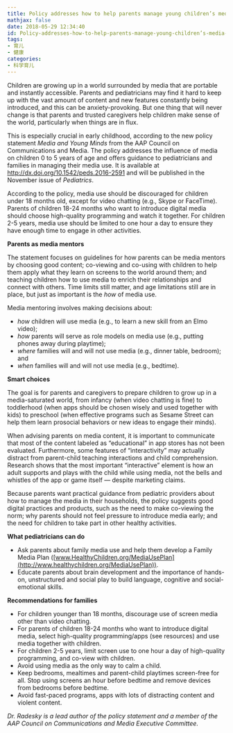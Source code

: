 ```yaml
---
title: Policy addresses how to help parents manage young children’s media use
mathjax: false
date: 2018-05-29 12:34:40
id: Policy-addresses-how-to-help-parents-manage-young-children’s-media-use
tags:
- 育儿
- 健康
categories:
- 科学育儿
---
```


Children are growing up in a world surrounded by media that are portable and instantly accessible. Parents and pediatricians may find it hard to keep up with the vast amount of content and new features constantly being introduced, and this can be anxiety-provoking. But one thing that will never change is that parents and trusted caregivers help children make sense of the world, particularly when things are in flux.

<!---more--->

This is especially crucial in early childhood, according to the new policy statement *Media and Young Minds* from the AAP Council on Communications and Media. The policy addresses the influence of media on children 0 to 5 years of age and offers guidance to pediatricians and families in managing their media use. It is available at <http://dx.doi.org/10.1542/peds.2016-2591> and will be published in the November issue of *Pediatrics*. 

According to the policy, media use should be discouraged for children under 18 months old, except for video chatting (e.g., Skype or FaceTime). Parents of children 18-24 months who want to introduce digital media should choose high-quality programming and watch it together. For children 2-5 years, media use should be limited to one hour a day to ensure they have enough time to engage in other activities.

**Parents as media mentors**

The statement focuses on guidelines for how parents can be media mentors by choosing good content; co-viewing and co-using with children to help them apply what they learn on screens to the world around them; and teaching children how to use media to enrich their relationships and connect with others. Time limits still matter, and age limitations still are in place, but just as important is the *how* of media use.

Media mentoring involves making decisions about:

- *how* children will use media (e.g., to learn a new skill from an Elmo video);
- *how* parents will serve as role models on media use (e.g., putting phones away during playtime);
- *where* families will and will not use media (e.g., dinner table, bedroom); and
- *when* families will and will not use media (e.g., bedtime).

**Smart choices**

The goal is for parents and caregivers to prepare children to grow up in a media-saturated world, from infancy (when video chatting is fine) to toddlerhood (when apps should be chosen wisely and used together with kids) to preschool (when effective programs such as Sesame Street can help them learn prosocial behaviors or new ideas to engage their minds).

When advising parents on media content, it is important to communicate that most of the content labeled as “educational” in app stores has not been evaluated. Furthermore, some features of “interactivity” may actually distract from parent-child teaching interactions and child comprehension. Research shows that the most important “interactive” element is how an adult supports and plays with the child while using media, not the bells and whistles of the app or game itself — despite marketing claims.

Because parents want practical guidance from pediatric providers about how to manage the media in their households, the policy suggests good digital practices and products, such as the need to make co-viewing the norm; why parents should not feel pressure to introduce media early; and the need for children to take part in other healthy activities.

**What pediatricians can do**

- Ask parents about family media use and help them develop a Family Media Plan ([www.HealthyChildren.org/MediaUsePlan](http://www.healthychildren.org/MediaUsePlan)).
- Educate parents about brain development and the importance of hands-on, unstructured and social play to build language, cognitive and social-emotional skills.

**Recommendations for families**

- For children younger than 18 months, discourage use of screen media other than video chatting.
- For parents of children 18-24 months who want to introduce digital media, select high-quality programming/apps (see resources) and use media together with children.
- For children 2-5 years, limit screen use to one hour a day of high-quality programming, and co-view with children.
- Avoid using media as the only way to calm a child.
- Keep bedrooms, mealtimes and parent-child playtimes screen-free for all. Stop using screens an hour before bedtime and remove devices from bedrooms before bedtime.
- Avoid fast-paced programs, apps with lots of distracting content and violent content.

*Dr. Radesky is a lead author of the policy statement and a member of the AAP Council on Communications and Media Executive Committee.*
